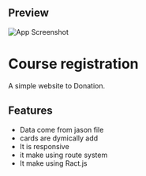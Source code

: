 
## Preview

![App Screenshot](https://i.ibb.co/qnp2JrT/Web-capture-26-9-2023-123628-localhost.jpg)


# Course registration

A simple website to Donation.





 

## Features

- Data come from jason file
- cards are  dymically add
- It is responsive
- it make using route system
- It make using Ract.js

